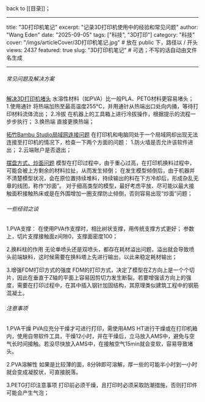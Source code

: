 back to [[目录]]；

---
title: "3D打印机笔记"
excerpt: "记录3D打印机使用中的经验和常见问题"
author: "Wang Eden"
date: "2025-09-05"
tags: ["科技", "3D打印"]
category: "科技"
cover: "/imgs/articleCover/3D打印机笔记.jpg"  # 放在 public 下，路径以 / 开头
views: 2437
featured: true
slug: "3D打印机笔记"  # 可选；不写的话自动由文件名生成

---
###### 常见问题及解决方案

<u>解决3D打印机堵头</u>
水溶性材料（如PVA）比一般PLA、PETG材料更容易堵头；
1.使用通针
将热端加热至最高温度255°C，并用通针从热端出口处向内捅，等待打印材料流体流出；
2.冷拔
在机器上的工具箱上进行冷拔操作，根据提示的流程一步步执行；
3.换热端
直接更换热端；

<u>拓竹Bambu Studio局域网连接问题</u>
在打印机和电脑同处于一个局域网却出现无法连接至打印机的情况下，检查一下两个方面的问题：
1.防火墙是否允许该软件进出；
2.云端账户是否退出；

<u>摆盘方式、炒面问题</u>
模型在打印过程中，由于重心过高，在打印机换料过程中，可能会被上方剩余的材料拉扯，从而发生倾倒；
在发生模型倾倒后，由于机器并不清楚模型状况，会在原位置持续堆料，持续输出的料在下方冷却后，形成杂乱无章的线团，称作“炒面”。
对于细高类型的模型，最好考虑平放、尽可能以最大接触面积接触热床或是在外围增加一圈支撑防止倾倒，否则容易出现“炒面”问题；

###### 一些经验之谈

1.PVA支撑：
在使用PVA作支撑时，相比树状支撑，用传统支撑方式更好；
参数上，切片支撑接触面z间隙0，支撑面密度100；

2.换料柱的作用
无论单喷头还是双喷头，都存在耗材溢出问题，溢出就会导致喷头前端缺料，这时候需要在换料塔上先进行输出，以此来稳定耗材输出；

3.增强FDM打印方式的强度
FDM的打印方式，决定了模型在Z方向上是一个个切片，因此在垂直于Z轴的平面上容易因剪切力发生断裂。若要增强该方向上的强度，需要在打印过程中，在其中插入钢针加固结构，其原理类似建筑工程中的钢筋混凝土。

###### 注意事项

1.PVA干燥
PVA应充分干燥才可进行打印，需使用AMS HT进行干燥或在打印机箱内，使用自带软件工具，干燥12小时，并在干燥后，立马放入AMS中，避免与空气长时间接触。若没尽快放入AMS中，在接触空气15min就会变软，容易导致堵头。

2.PVA溶解性
如果是比较薄的面，8分钟即可溶解，厚一些的可能半小时到一小时就会变成凝胶状，可直接脱落。

3.PETG打印注意事项
打印前必须干燥，且打印时必须采取防潮措施，否则打印件可能会产生气泡；
